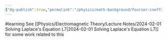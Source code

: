 ```yaml
---
{"dg-publish":true,"permalink":"/physics/math-background/fourier-coefficient/"}
---
```


#learning
See [[Physics/Electromagnetic Theory/Lecture Notes/2024-02-01 Solving Laplace's Equation L7\|2024-02-01 Solving Laplace's Equation L7]] for some work related to this 